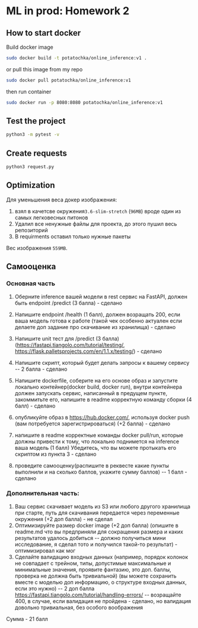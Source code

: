 # ML in prod: Homework 2

## How to start docker
Build docker image

```bash
sudo docker build -t potatochka/online_inference:v1 .
```

or pull this image from my repo

```bash
sudo docker pull potatochka/online_inference:v1
```

then run container
```bash
sudo docker run -p 8080:8080 potatochka/online_inference:v1
```

## Test the project

```bash
python3 -m pytest -v
```

## Create requests
```bash
python3 request.py 
```

## Optimization

Для уменьшения веса докер изображения:

1. взял в качетсве окружения`3.6-slim-stretch` (`96MB`) вроде один из самых легковесных питонов
2. Удалил все ненужные файлы для проекта, до этого пушил весь репозиторий
3. В requirments оставил только нужные пакеты

Вес изображения `559MB`.

## Самооценка

### Основная часть

1. Оберните inference вашей модели в rest сервис на FastAPI, должен быть endpoint /predict (3 балла) - сделано

2. Напишите endpoint /health (1 балл), должен возращать 200, если ваша модель готова к работе (такой чек особенно актуален если делаете доп задание про скачивание из хранилища) - сделано

3. Напишите unit тест для /predict (3 балла) (https://fastapi.tiangolo.com/tutorial/testing/, https://flask.palletsprojects.com/en/1.1.x/testing/) - сделано

4. Напишите скрипт, который будет делать запросы к вашему сервису -- 2 балла - сделано

5. Напишите dockerfile, соберите на его основе образ и запустите локально контейнер(docker build, docker run), внутри контейнера должен запускать сервис, написанный в предущем пункте, закоммитьте его, напишите в readme корректную команду сборки (4 балл) - сделано

6. опубликуйте образ в https://hub.docker.com/, используя docker push (вам потребуется зарегистрироваться) (+2 балла) - сделано

7. напишите в readme корректные команды docker pull/run, которые должны привести к тому, что локально поднимется на inference ваша модель (1 балл) Убедитесь, что вы можете протыкать его скриптом из пункта 3 - сделано

8. проведите самооценку(распишите в реквесте какие пункты выполнили и на сколько баллов, укажите сумму баллов) -- 1 балл - сделано

### Дополнительная часть:

1. Ваш сервис скачивает модель из S3 или любого другого хранилища при старте, путь для скачивания передается через переменные окружения (+2 доп балла) - не сделал
2. Оптимизируйте размер docker image (+2 доп балла) (опишите в readme.md что вы предприняли для сокращения размера и каких результатов удалось добиться -- должно получиться мини исследование, я сделал тото и получился такой-то результат) - оптимизировал как мог 
3. Сделайте валидацию входных данных (например, порядок колонок не совпадает с трейном, типы, допустимые максимальные и минимальные значения, проявите фантазию, это доп. баллы, проверка не должна быть тривиальной) (вы можете сохранить вместе с моделью доп информацию, о структуре входных данных, если это нужно) -- 2 доп балла https://fastapi.tiangolo.com/tutorial/handling-errors/ -- возращайте 400, в случае, если валидация не пройдена - сделано, но валидация довольно тривиальная, без особого воображения 

Сумма - 21 балл
